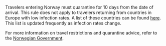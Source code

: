 Travelers entering Norway must quarantine for 10 days from the date of arrival. This rule does not apply to travelers returning from countries in Europe with low infection rates. A list of these countries can be found [here](https://www.fhi.no/en/op/novel-coronavirus-facts-advice/facts-and-general-advice/travel-advice-COVID19/). This list is updated frequently as infection rates change.

For more information on travel restrictions and quarantine advice, refer to the [Norwegian Government](https://www.regjeringen.no/en/topics/koronavirus-covid-19/id2692388/).
